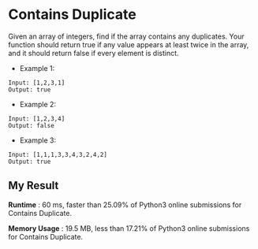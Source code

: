# Contains Duplicate

Given an array of integers, find if the array contains any duplicates.
Your function should return true if any value appears at least twice in the array, and it should return false if every element is distinct.

- Example 1:

```
Input: [1,2,3,1]
Output: true
```

- Example 2:

```
Input: [1,2,3,4]
Output: false
```

- Example 3:

```
Input: [1,1,1,3,3,4,3,2,4,2]
Output: true
```

## My Result

**Runtime** : 60 ms, faster than 25.09% of Python3 online submissions for Contains Duplicate.

**Memory Usage** : 19.5 MB, less than 17.21% of Python3 online submissions for Contains Duplicate.
